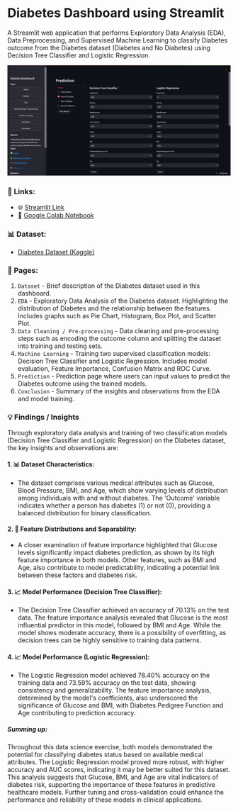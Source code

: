 # Diabetes Dashboard using Streamlit

A Streamlit web application that performs Exploratory Data Analysis (EDA), Data Preprocessing, and Supervised Machine Learning to classify Diabetes outcome from the Diabetes dataset (Diabetes and No Diabetes) using Decision Tree Classifier and Logistic Regression.

![Main Page Screenshot](screenshots/Diabetes_Dashboard.png)

### 🔗 Links:

- 🌐 [Streamlit Link](https://miguel-lopez-06-streamlit-diabetes-dashbo-dashboard-main-i6jzrc.streamlit.app/#b19d2133)
- 📗 [Google Colab Notebook](https://colab.research.google.com/drive/1UWI3jhR9aK2h7xXVTs4qAiTrXt3dyOSu?usp=sharing)

### 📊 Dataset:

- [Diabetes Dataset (Kaggle)](https://www.kaggle.com/datasets/mathchi/diabetes-data-set)

### 📖 Pages:

1. `Dataset` - Brief description of the Diabetes dataset used in this dashboard. 
2. `EDA` - Exploratory Data Analysis of the Diabetes dataset. Highlighting the distribution of Diabetes and the relationship between the features. Includes graphs such as Pie Chart, Histogram, Box Plot, and Scatter Plot.
3. `Data Cleaning / Pre-processing` - Data cleaning and pre-processing steps such as encoding the outcome column and splitting the dataset into training and testing sets.
4. `Machine Learning` - Training two supervised classification models: Decision Tree Classifier and Logistic Regression. Includes model evaluation, Feature Importance, Confusion Matrix and ROC Curve.
5. `Prediction` - Prediction page where users can input values to predict the Diabetes outcome using the trained models.
6. `Conclusion` - Summary of the insights and observations from the EDA and model training.

### 💡 Findings / Insights

Through exploratory data analysis and training of two classification models (Decision Tree Classifier and Logistic Regression) on the Diabetes dataset, the key insights and observations are:

#### 1. 📊 **Dataset Characteristics**:
- The dataset comprises various medical attributes such as Glucose, Blood Pressure, BMI, and Age, which show varying levels of distribution among individuals with and without diabetes. The 'Outcome' variable indicates whether a person has diabetes (1) or not (0), providing a balanced distribution for binary classification.

#### 2. 📝 **Feature Distributions and Separability**:
- A closer examination of feature importance highlighted that Glucose levels significantly impact diabetes prediction, as shown by its high feature importance in both models. Other features, such as BMI and Age, also contribute to model predictability, indicating a potential link between these factors and diabetes risk.

#### 3. 📈 **Model Performance (Decision Tree Classifier)**:
- The Decision Tree Classifier achieved an accuracy of 70.13% on the test data. The feature importance analysis revealed that Glucose is the most influential predictor in this model, followed by BMI and Age. While the model shows moderate accuracy, there is a possibility of overfitting, as decision trees can be highly sensitive to training data patterns.

#### 4. 📈 **Model Performance (Logistic Regression)**:
- The Logistic Regression model achieved 78.40% accuracy on the training data and 73.59% accuracy on the test data, showing consistency and generalizability. The feature importance analysis, determined by the model's coefficients, also underscored the significance of Glucose and BMI, with Diabetes Pedigree Function and Age contributing to prediction accuracy.

##### **Summing up:**  
Throughout this data science exercise, both models demonstrated the potential for classifying diabetes status based on available medical attributes. The Logistic Regression model proved more robust, with higher accuracy and AUC scores, indicating it may be better suited for this dataset. This analysis suggests that Glucose, BMI, and Age are vital indicators of diabetes risk, supporting the importance of these features in predictive healthcare models. Further tuning and cross-validation could enhance the performance and reliability of these models in clinical applications. 
